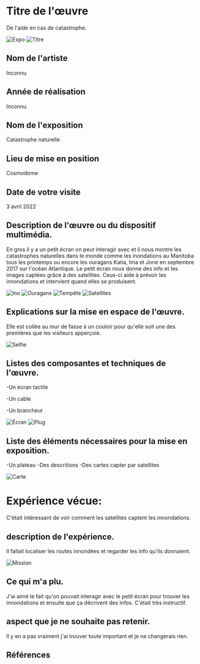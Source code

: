 # Titre de l'œuvre
De l'aide en cas de catastrophe.

![Expo](medias/expo) ![Titre](medias/titre)

## Nom de l'artiste
Inconnu

## Année de réalisation
Inconnu

## Nom de l'exposition
Catastrophe naturelle

## Lieu de mise en position
Cosmodome

## Date de votre visite
3 avril 2022

## Description de l'œuvre ou du dispositif multimédia.
En gros il y a un petit écran on peut interagir avec et il nous montre les catastrophes naturelles dans le monde comme les inondations au Manitoba tous les printemps ou encore les ouragans Katia, Ima et Jone en septembre 2017 sur l'océan Atlantique. Le petit écran nous donne des info et les images captées grâce à des satellites. Ceux-ci aide à prévoir les innondations et intervient quand elles se produisent.

![Ino](medias/inonmani) ![Ouragans](medias/ouragans) ![Tempête](medias/tempête) ![Satellites](medias/satellites)

## Explications sur la mise en espace de l'œuvre.
Elle est collée au mur de fasse à un couloir pour qu'elle soit une des premières que les visiteurs apperçoie.

![Selfie](medias/selfie)

## Listes des composantes et techniques de l'œuvre.
-Un écran tactile

-Un cable

-Un brancheur

![Écran](medias/écran) ![Plug](medias/plug)

## Liste des éléments nécessaires pour la mise en exposition.
-Un plateau
-Des descritions
-Des cartes capter par satellites

![Carte](medias/carte)

# Expérience vécue:
C'était intéressant de voir comment les satellites captent les innondations.

## description de l'expérience.
Il fallait localiser les routes innondées et regarder les info qu'ils donnaient.

![Mission](medias/mission)

## Ce qui m'a plu.
J'ai aimé le fait qu'on pouvait interagir avec le petit écran pour trouver les innondations et ensuite que ça décrivent des infos. C'était très instructif.

## aspect que je ne souhaite pas retenir.
Il y en a pas vraiment j'ai trouver toute important et je ne changerais rien.

## Références
